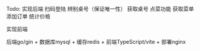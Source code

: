 Todo: 
实现后端
扫码登陆
辨别桌号（保证唯一性）
    获取桌号
点菜功能
    获取菜单
    添加订单
统计价格

实现前端

后端go/gin + 数据库mysql + 缓存redis + 前端TypeScript/vite + 部署nginx